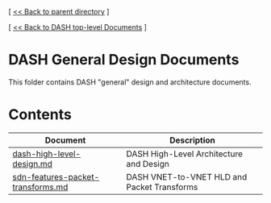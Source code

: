 [ [ << Back to parent directory](../README.md) ]

[ [ << Back to DASH top-level Documents](../../README.md#contents) ]

# DASH General Design Documents

This folder contains DASH "general" design and architecture documents.

# Contents

| Document                                               | Description                                |
| ------------------------------------------------------ | ------------------------------------------ |
| [dash-high-level-design.md](dash-high-level-design.md) | DASH High-Level Architecture and Design |
| [sdn-features-packet-transforms.md](sdn-features-packet-transforms.md) | DASH VNET-to-VNET HLD and Packet Transforms   |
